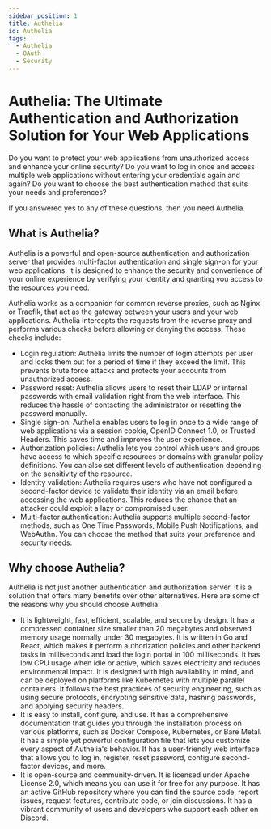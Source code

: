```yaml
---
sidebar_position: 1
title: Authelia
id: Authelia
tags:
  - Authelia
  - OAuth
  - Security
---
```


# Authelia: The Ultimate Authentication and Authorization Solution for Your Web Applications

Do you want to protect your web applications from unauthorized access and enhance your online security? Do you want to log in once and access multiple web applications without entering your credentials again and again? Do you want to choose the best authentication method that suits your needs and preferences?

If you answered yes to any of these questions, then you need Authelia.

## What is Authelia?

Authelia is a powerful and open-source authentication and authorization server that provides multi-factor authentication and single sign-on for your web applications. It is designed to enhance the security and convenience of your online experience by verifying your identity and granting you access to the resources you need.

Authelia works as a companion for common reverse proxies, such as Nginx or Traefik, that act as the gateway between your users and your web applications. Authelia intercepts the requests from the reverse proxy and performs various checks before allowing or denying the access. These checks include:

- Login regulation: Authelia limits the number of login attempts per user and locks them out for a period of time if they exceed the limit. This prevents brute force attacks and protects your accounts from unauthorized access.
- Password reset: Authelia allows users to reset their LDAP or internal passwords with email validation right from the web interface. This reduces the hassle of contacting the administrator or resetting the password manually.
- Single sign-on: Authelia enables users to log in once to a wide range of web applications via a session cookie, OpenID Connect 1.0, or Trusted Headers. This saves time and improves the user experience.
- Authorization policies: Authelia lets you control which users and groups have access to which specific resources or domains with granular policy definitions. You can also set different levels of authentication depending on the sensitivity of the resource.
- Identity validation: Authelia requires users who have not configured a second-factor device to validate their identity via an email before accessing the web applications. This reduces the chance that an attacker could exploit a lazy or compromised user.
- Multi-factor authentication: Authelia supports multiple second-factor methods, such as One Time Passwords, Mobile Push Notifications, and WebAuthn. You can choose the method that suits your preference and security needs.

## Why choose Authelia?

Authelia is not just another authentication and authorization server. It is a solution that offers many benefits over other alternatives. Here are some of the reasons why you should choose Authelia:

- It is lightweight, fast, efficient, scalable, and secure by design. It has a compressed container size smaller than 20 megabytes and observed memory usage normally under 30 megabytes. It is written in Go and React, which makes it perform authorization policies and other backend tasks in milliseconds and load the login portal in 100 milliseconds. It has low CPU usage when idle or active, which saves electricity and reduces environmental impact. It is designed with high availability in mind, and can be deployed on platforms like Kubernetes with multiple parallel containers. It follows the best practices of security engineering, such as using secure protocols, encrypting sensitive data, hashing passwords, and applying security headers.
- It is easy to install, configure, and use. It has a comprehensive documentation that guides you through the installation process on various platforms, such as Docker Compose, Kubernetes, or Bare Metal. It has a simple yet powerful configuration file that lets you customize every aspect of Authelia's behavior. It has a user-friendly web interface that allows you to log in, register, reset password, configure second-factor devices, and more.
- It is open-source and community-driven. It is licensed under Apache License 2.0, which means you can use it for free for any purpose. It has an active GitHub repository where you can find the source code, report issues, request features, contribute code, or join discussions. It has a vibrant community of users and developers who support each other on Discord.



